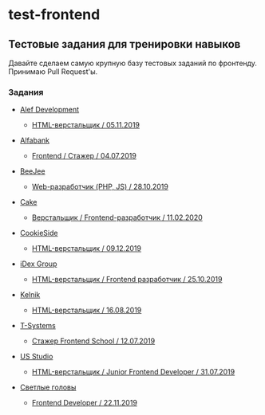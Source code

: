# test-frontend
## Тестовые задания для тренировки навыков
Давайте сделаем самую крупную базу тестовых заданий по фронтенду.</br>
Принимаю Pull Request'ы.
### Задания


* [Alef Development](https://alef.im/)
  * [HTML-верстальщик / 05.11.2019](https://github.com/OWIII/test-frontend/tree/master/Alef%20Development%20(05.11.2019))

* [Alfabank](https://alfabank.ru/)
  * [Frontend / Стажер / 04.07.2019](https://github.com/OWIII/test-frontend/tree/master/Alfabank%20(04.07.2019))

* [BeeJee](https://beejee.org/)
  * [Web-разработчик (PHP, JS) / 28.10.2019](https://github.com/OWIII/test-frontend/tree/master/BeeJee%20(28.10.2019))

* [Cake](https://cake.ru/)
  * [Верстальщик / Frontend-разработчик / 11.02.2020](https://github.com/OWIII/test-frontend/tree/master/Cake%20(11.02.2020))

* [CookieSide](https://cookieside.ru/)
  * [HTML-верстальщик / 09.12.2019](https://github.com/OWIII/test-frontend/tree/master/CookieSide%20(09.12.2019))

* [iDex Group](https://www.idexgroup.ru/)
  * [HTML-верстальщик / Frontend разработчик / 25.10.2019](https://github.com/OWIII/test-frontend/tree/master/iDex%20Group%20(25.10.2019))

* [Kelnik](https://kelnik.ru/)
  * [HTML-верстальщик / 16.08.2019](https://github.com/OWIII/test-frontend/tree/master/Kelnik%20studios%20(%2016.08.2019))

* [T-Systems](https://www.t-systems.com/ru/ru)
  * [Стажер Frontend School / 12.07.2019](https://github.com/OWIII/test-frontend/tree/master/T-systems%20(12.07.2019))

* [US Studio](https://usstudio.ru/)
  * [HTML-верстальщик / Junior Frontend Developer / 31.07.2019](https://github.com/OWIII/test-frontend/tree/master/US%20Studio%20(31.07.2019))

* [Светлые головы](https://claramente.ru/)
  * [Frontend Developer / 22.11.2019](https://github.com/OWIII/test-frontend/tree/master/%D0%A1%D0%B2%D0%B5%D1%82%D0%BB%D1%8B%D0%B5%20%D0%B3%D0%BE%D0%BB%D0%BE%D0%B2%D1%8B%20(22.11.2019))
